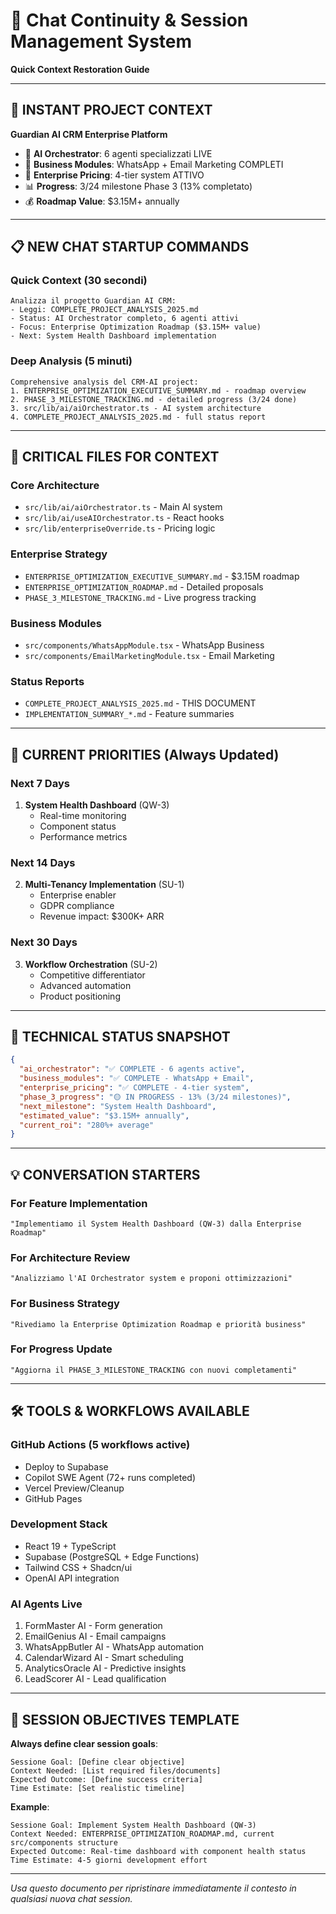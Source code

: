 # 🔄 Chat Continuity & Session Management System

**Quick Context Restoration Guide**

---

## 🚀 INSTANT PROJECT CONTEXT

**Guardian AI CRM Enterprise Platform**

- 🤖 **AI Orchestrator**: 6 agenti specializzati LIVE
- 📱 **Business Modules**: WhatsApp + Email Marketing COMPLETI
- 🏢 **Enterprise Pricing**: 4-tier system ATTIVO
- 📊 **Progress**: 3/24 milestone Phase 3 (13% completato)
- 💰 **Roadmap Value**: $3.15M+ annually

---

## 📋 NEW CHAT STARTUP COMMANDS

### Quick Context (30 secondi)

```
Analizza il progetto Guardian AI CRM:
- Leggi: COMPLETE_PROJECT_ANALYSIS_2025.md
- Status: AI Orchestrator completo, 6 agenti attivi
- Focus: Enterprise Optimization Roadmap ($3.15M+ value)
- Next: System Health Dashboard implementation
```

### Deep Analysis (5 minuti)

```
Comprehensive analysis del CRM-AI project:
1. ENTERPRISE_OPTIMIZATION_EXECUTIVE_SUMMARY.md - roadmap overview
2. PHASE_3_MILESTONE_TRACKING.md - detailed progress (3/24 done)
3. src/lib/ai/aiOrchestrator.ts - AI system architecture
4. COMPLETE_PROJECT_ANALYSIS_2025.md - full status report
```

---

## 📁 CRITICAL FILES FOR CONTEXT

### Core Architecture

- `src/lib/ai/aiOrchestrator.ts` - Main AI system
- `src/lib/ai/useAIOrchestrator.ts` - React hooks
- `src/lib/enterpriseOverride.ts` - Pricing logic

### Enterprise Strategy

- `ENTERPRISE_OPTIMIZATION_EXECUTIVE_SUMMARY.md` - $3.15M roadmap
- `ENTERPRISE_OPTIMIZATION_ROADMAP.md` - Detailed proposals
- `PHASE_3_MILESTONE_TRACKING.md` - Live progress tracking

### Business Modules

- `src/components/WhatsAppModule.tsx` - WhatsApp Business
- `src/components/EmailMarketingModule.tsx` - Email Marketing

### Status Reports

- `COMPLETE_PROJECT_ANALYSIS_2025.md` - THIS DOCUMENT
- `IMPLEMENTATION_SUMMARY_*.md` - Feature summaries

---

## 🎯 CURRENT PRIORITIES (Always Updated)

### Next 7 Days

1. **System Health Dashboard** (QW-3)
   - Real-time monitoring
   - Component status
   - Performance metrics

### Next 14 Days

2. **Multi-Tenancy Implementation** (SU-1)
   - Enterprise enabler
   - GDPR compliance
   - Revenue impact: $300K+ ARR

### Next 30 Days

3. **Workflow Orchestration** (SU-2)
   - Competitive differentiator
   - Advanced automation
   - Product positioning

---

## 🔧 TECHNICAL STATUS SNAPSHOT

```json
{
  "ai_orchestrator": "✅ COMPLETE - 6 agents active",
  "business_modules": "✅ COMPLETE - WhatsApp + Email",
  "enterprise_pricing": "✅ COMPLETE - 4-tier system",
  "phase_3_progress": "🟡 IN PROGRESS - 13% (3/24 milestones)",
  "next_milestone": "System Health Dashboard",
  "estimated_value": "$3.15M+ annually",
  "current_roi": "280%+ average"
}
```

---

## 💡 CONVERSATION STARTERS

### For Feature Implementation

```
"Implementiamo il System Health Dashboard (QW-3) dalla Enterprise Roadmap"
```

### For Architecture Review

```
"Analizziamo l'AI Orchestrator system e proponi ottimizzazioni"
```

### For Business Strategy

```
"Rivediamo la Enterprise Optimization Roadmap e priorità business"
```

### For Progress Update

```
"Aggiorna il PHASE_3_MILESTONE_TRACKING con nuovi completamenti"
```

---

## 🛠️ TOOLS & WORKFLOWS AVAILABLE

### GitHub Actions (5 workflows active)

- Deploy to Supabase
- Copilot SWE Agent (72+ runs completed)
- Vercel Preview/Cleanup
- GitHub Pages

### Development Stack

- React 19 + TypeScript
- Supabase (PostgreSQL + Edge Functions)
- Tailwind CSS + Shadcn/ui
- OpenAI API integration

### AI Agents Live

1. FormMaster AI - Form generation
2. EmailGenius AI - Email campaigns
3. WhatsAppButler AI - WhatsApp automation
4. CalendarWizard AI - Smart scheduling
5. AnalyticsOracle AI - Predictive insights
6. LeadScorer AI - Lead qualification

---

## 🎯 SESSION OBJECTIVES TEMPLATE

**Always define clear session goals**:

```
Sessione Goal: [Define clear objective]
Context Needed: [List required files/documents]
Expected Outcome: [Define success criteria]
Time Estimate: [Set realistic timeline]
```

**Example**:

```
Sessione Goal: Implement System Health Dashboard (QW-3)
Context Needed: ENTERPRISE_OPTIMIZATION_ROADMAP.md, current src/components structure
Expected Outcome: Real-time dashboard with component health status
Time Estimate: 4-5 giorni development effort
```

---

_Usa questo documento per ripristinare immediatamente il contesto in qualsiasi nuova chat session._
